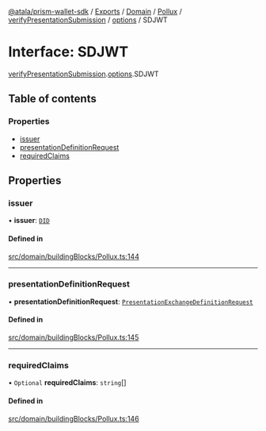 [@atala/prism-wallet-sdk](../README.md) / [Exports](../modules.md) / [Domain](../modules/Domain.md) / [Pollux](../modules/Domain.Pollux.md) / [verifyPresentationSubmission](../modules/Domain.Pollux.verifyPresentationSubmission.md) / [options](../modules/Domain.Pollux.verifyPresentationSubmission.options.md) / SDJWT

# Interface: SDJWT

[verifyPresentationSubmission](../modules/Domain.Pollux.verifyPresentationSubmission.md).[options](../modules/Domain.Pollux.verifyPresentationSubmission.options.md).SDJWT

## Table of contents

### Properties

- [issuer](Domain.Pollux.verifyPresentationSubmission.options.SDJWT.md#issuer)
- [presentationDefinitionRequest](Domain.Pollux.verifyPresentationSubmission.options.SDJWT.md#presentationdefinitionrequest)
- [requiredClaims](Domain.Pollux.verifyPresentationSubmission.options.SDJWT.md#requiredclaims)

## Properties

### issuer

• **issuer**: [`DID`](../classes/Domain.DID.md)

#### Defined in

[src/domain/buildingBlocks/Pollux.ts:144](https://github.com/hyperledger/identus-edge-agent-sdk-ts/blob/c632f0efed4b3d905476bd3d4312ebd50a8d0a12/src/domain/buildingBlocks/Pollux.ts#L144)

___

### presentationDefinitionRequest

• **presentationDefinitionRequest**: [`PresentationExchangeDefinitionRequest`](../modules/Domain.md#presentationexchangedefinitionrequest)

#### Defined in

[src/domain/buildingBlocks/Pollux.ts:145](https://github.com/hyperledger/identus-edge-agent-sdk-ts/blob/c632f0efed4b3d905476bd3d4312ebd50a8d0a12/src/domain/buildingBlocks/Pollux.ts#L145)

___

### requiredClaims

• `Optional` **requiredClaims**: `string`[]

#### Defined in

[src/domain/buildingBlocks/Pollux.ts:146](https://github.com/hyperledger/identus-edge-agent-sdk-ts/blob/c632f0efed4b3d905476bd3d4312ebd50a8d0a12/src/domain/buildingBlocks/Pollux.ts#L146)
